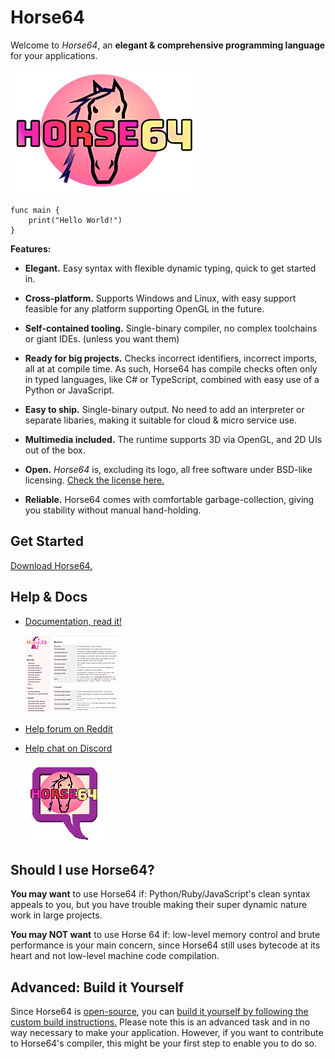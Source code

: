 
Horse64
=======

Welcome to *Horse64*, an **elegant & comprehensive programming
language** for your applications.

[![logo](misc/logo-readme.png)](https://horse64.org)

```
func main {
    print("Hello World!")
}
```

**Features:**

- **Elegant.** Easy syntax with flexible dynamic typing,
  quick to get started in.

- **Cross-platform.** Supports Windows and Linux, with easy support
  feasible for any platform supporting OpenGL in the future.

- **Self-contained tooling.** Single-binary compiler, no complex
  toolchains or giant IDEs. (unless you want them)

- **Ready for big projects.** Checks incorrect identifiers,
  incorrect imports, all at at compile time.
  As such, Horse64 has compile checks often only in
  typed languages, like C# or TypeScript,
  combined with easy use of a Python or JavaScript.

- **Easy to ship.** Single-binary output. No need to add an interpreter
  or separate libaries, making it suitable for cloud & micro service use.

- **Multimedia included.** The runtime supports 3D via OpenGL, and
  2D UIs out of the box.

- **Open.** *Horse64* is, excluding its logo, all free software
  under BSD-like licensing. [Check the license here.](LICENSE.md)

- **Reliable.** Horse64 comes with comfortable garbage-collection,
  giving you stability without manual hand-holding.


Get Started
-----------

[Download Horse64.](https://horse64.org/download)


Help & Docs
-----------

* [Documentation, read it!](https://horse64.org/docs)

  [![docs screenshot](misc/README_image_docs.png)](
    https://horse64.org/docs
  )

* [Help forum on Reddit](https://reddit.com/r/Horse64)

* [Help chat on Discord](https://discord.gg/4ySSJs5)

  [![chat icon](misc/logo_README_chat.png)](https://discord.gg/4ySSJs5)


Should I use Horse64?
---------------------

**You may want** to use Horse64 if: Python/Ruby/JavaScript's clean
syntax appeals to you, but you have trouble making their super dynamic
nature work in large projects.

**You may NOT want** to use Horse 64 if: low-level memory control and
brute performance is your main concern, since Horse64 still uses bytecode
at its heart and not low-level machine code compilation.


Advanced: Build it Yourself
---------------------------

Since Horse64 is [open-source](LICENSE.md), you can
[build it yourself by following the custom build instructions.](
https://horse64.org/INVALID-LINK-FIXME)
Please note this is an advanced task and in no way necessary to
make your application.
However, if you want to contribute to Horse64's compiler,
this might be your first step to enable you to do so.
